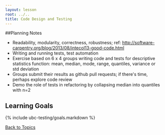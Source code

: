 ```yaml
---
layout: lesson
root: ../..
title: Code Design and Testing
---
```


##Planning Notes
<ul>
  <li>Readability, modularity, correctness, robustness; ref: <a href="http://software-carpentry.org/blog/2013/08/intecol13-good-code.html">http://software-carpentry.org/blog/2013/08/intecol13-good-code.html</a></li>
  <li>Writing and running tests, test automation</li>
  <li>Exercise based on 6 x 4 groups writing code and tests for descriptive statistics function: mean, median, mode, range, quantiles, variance or std deviation</li>
  <li>Groups submit their results as github pull requests; if there's time, perhaps explore code review</li>
  <li>Demo the role of tests in refactoring by collapsing median into quantiles with n=2</li>
</ul>


## Learning Goals
{% include ubc-testing/goals.markdown %}

[Back to Topics](../../index.html#topics)
